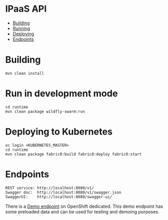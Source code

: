 # IPaaS API

- [Building](#building)
- [Running](#run-in-development-mode)
- [Deploying](#deploying-to-kubernetes) 
- [Endpoints](#endpoints)

# Building

    mvn clean install
    
# Run in development mode

    cd runtime
    mvn clean package wildfly-swarm:run
    
# Deploying to Kubernetes   

    oc login <KUBERNETES_MASTER>
    cd runtime
    mvn clean package fabric8:build fabric8:deploy fabric8:start
    
# Endpoints
    
    REST service: http://localhost:8080/v1/
    Swagger doc:  http://localhost:8080/v1/swagger.json
    SwaggerUI:    http://localhost:8080/swagger-ui/
    
There is a [Demo endpoint](http://runtime-kurt.b6ff.rh-idev.openshiftapps.com/swagger-ui/) on OpenShift dedicated.
This demo endpoint has some preloaded data and can be used for testing and demoing purposes.

